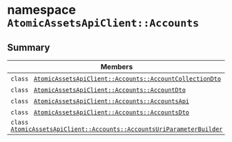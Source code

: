 # namespace `AtomicAssetsApiClient::Accounts` 

## Summary

 Members                                | Descriptions                                
----------------------------------------|---------------------------------------------
`class ` [`AtomicAssetsApiClient::Accounts::AccountCollectionDto`](.github/workflows/documentation/md/AtomicAssetsApiClient--Accounts--AccountCollectionDto.md#class_atomic_assets_api_client_1_1_accounts_1_1_account_collection_dto) | 
`class ` [`AtomicAssetsApiClient::Accounts::AccountDto`](.github/workflows/documentation/md/AtomicAssetsApiClient--Accounts--AccountDto.md#class_atomic_assets_api_client_1_1_accounts_1_1_account_dto) | 
`class ` [`AtomicAssetsApiClient::Accounts::AccountsApi`](.github/workflows/documentation/md/AtomicAssetsApiClient--Accounts--AccountsApi.md#class_atomic_assets_api_client_1_1_accounts_1_1_accounts_api) | 
`class ` [`AtomicAssetsApiClient::Accounts::AccountsDto`](.github/workflows/documentation/md/AtomicAssetsApiClient--Accounts--AccountsDto.md#class_atomic_assets_api_client_1_1_accounts_1_1_accounts_dto) | 
`class ` [`AtomicAssetsApiClient::Accounts::AccountsUriParameterBuilder`](.github/workflows/documentation/md/AtomicAssetsApiClient--Accounts--AccountsUriParameterBuilder.md#class_atomic_assets_api_client_1_1_accounts_1_1_accounts_uri_parameter_builder) | 

